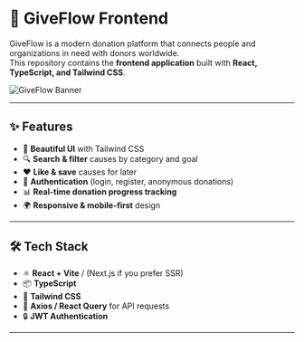 # 🌊 GiveFlow Frontend

GiveFlow is a modern donation platform that connects people and organizations in need with donors worldwide.  
This repository contains the **frontend application** built with **React, TypeScript, and Tailwind CSS**.

![GiveFlow Banner]()  

---

## ✨ Features
- 🎨 **Beautiful UI** with Tailwind CSS  
- 🔍 **Search & filter** causes by category and goal  
- ❤️ **Like & save** causes for later  
- 👤 **Authentication** (login, register, anonymous donations)  
- 📊 **Real-time donation progress tracking**  
- 🌍 **Responsive & mobile-first** design  

---

## 🛠️ Tech Stack
- ⚛️ **React + Vite** / (Next.js if you prefer SSR)  
- 📦 **TypeScript**  
- 🎨 **Tailwind CSS**  
- 🔗 **Axios / React Query** for API requests  
- 🔒 **JWT Authentication**

---
